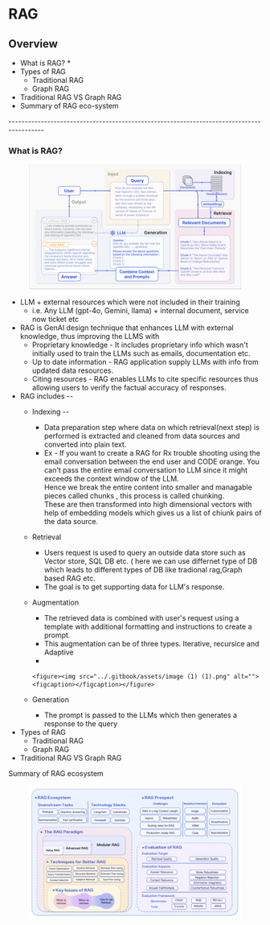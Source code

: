 # RAG

## Overview

* What is RAG?
  *
* Types of RAG
  * Traditional RAG
  * Graph RAG
* Traditional RAG VS Graph RAG
* Summary of RAG eco-system

\-----------------------------------------------------------------------------------------

### What is RAG?

<figure><img src="../.gitbook/assets/image (4).png" alt=""><figcaption></figcaption></figure>

* LLM + external resources which were not included in their training
  * i.e. Any LLM (gpt-4o, Gemini, llama) + internal document, service now ticket etc
* RAG is GenAI design technique that enhances LLM with external knowledge, thus improving the LLMS with&#x20;
  * Proprietary knowledge - It includes proprietary info which wasn't initially used to train the LLMs such as emails, documentation etc. &#x20;
  * Up to date information - RAG application supply LLMs with info from updated data resources.
  * Citing resources - RAG enables LLMs to cite specific resources thus allowing users to verify the factual accuracy of responses.
* RAG includes --
  * Indexing --
    * Data preparation step where data on which retrieval(next step) is performed is extracted and cleaned from data sources and converted into plain text.
    * Ex - If you want to create a RAG for Rx trouble shooting using the email conversation between the end user and CODE orange. You can't pass the entire email conversation to LLM since it might exceeds the context window of the LLM.\
      Hence we break the entire content into smaller and managable pieces called chunks , this process is called chunking.\
      These are then transformed into high dimensional vectors with help of embedding models which gives us a list of chiunk pairs of the data source.
  * Retrieval&#x20;
    * Users request is used to query an outside data store such as Vector store, SQL DB etc. ( here we can use differnet type of DB which leads to different types of DB like tradional rag,Graph based RAG etc.
    * The goal is to get supporting data for LLM's response.
  * Augmentation&#x20;
    * The retrieved data is combined with user's request using a template with additional formatting and instructions to create a prompt.
    * This augmentation can be of three types. Iterative, recursice and Adaptive
    *

        <figure><img src="../.gitbook/assets/image (1) (1).png" alt=""><figcaption></figcaption></figure>
  * Generation&#x20;
    * The prompt is passed to the LLMs which then generates a response to the query
* Types of RAG
  * Traditional RAG
  * Graph RAG
* Traditional RAG VS Graph RAG



Summary of RAG ecosystem

<figure><img src="../.gitbook/assets/image (3) (1).png" alt=""><figcaption></figcaption></figure>

